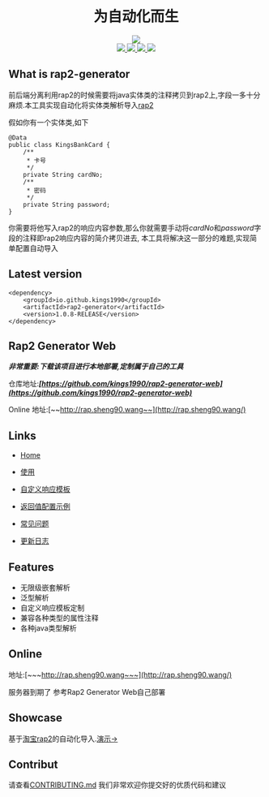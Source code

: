 <h1 align="center">为自动化而生</h1>


<div align="center"><img align="center" src="https://oscimg.oschina.net/oscnet/a964e875efa442570fe3a7cdfded0027183.jpg"/></div>

<div align="center">
	<span>
		<a href="https://travis-ci.com/kings1990/rap2-generator">
			<img src="https://travis-ci.com/kings1990/rap2-generator.svg?branch=master">
		</a>
	</span>
	<span >
		<a href="https://search.maven.org/search?q=g:io.github.kings1990%20AND%20a:rap2-generator">
			<img src="https://img.shields.io/maven-central/v/io.github.kings1990/rap2-generator.svg?style=flat-square"/>
		</a>
	</span>	
	<span >
		<a href="https://github.com/kings1990/rap2-generator">
			<img src="https://img.shields.io/badge/language-java-orange.svg"/>
		</a>
	</span>	
	<span>
		<a href="https://www.apache.org/licenses/LICENSE-2.0">
			<img src="https://img.shields.io/badge/license-Apache2-pink.svg"/>
		</a>	
	</span>
</div>

## What is rap2-generator
前后端分离利用rap2的时候需要将java实体类的注释拷贝到rap2上,字段一多十分麻烦.本工具实现自动化将实体类解析导入[rap2](https://github.com/thx/rap2-delos)

假如你有一个实体类,如下

```
@Data
public class KingsBankCard {
    /**
     * 卡号
     */
    private String cardNo;
    /**
     * 密码
     */
    private String password;
}
```
你需要将他写入rap2的响应内容参数,那么你就需要手动将*cardNo*和*password*字段的注释即rap2响应内容的简介拷贝进去,
本工具将解决这一部分的难题,实现简单配置自动导入


## Latest version 
```
<dependency>
    <groupId>io.github.kings1990</groupId>
    <artifactId>rap2-generator</artifactId>
    <version>1.0.8-RELEASE</version>
</dependency>
```

## Rap2 Generator Web
***非常重要:下载该项目进行本地部署,定制属于自己的工具***

仓库地址:***[https://github.com/kings1990/rap2-generator-web](https://github.com/kings1990/rap2-generator-web)***

Online
地址:[~~http://rap.sheng90.wang~~](http://rap.sheng90.wang/)

## Links

* [Home](https://github.com/kings1990/rap2-generator/wiki)

* [使用](https://github.com/kings1990/rap2-generator/wiki/使用)

* [自定义响应模板](https://github.com/kings1990/rap2-generator/wiki/自定义响应模板)

* [返回值配置示例](https://github.com/kings1990/rap2-generator/wiki/返回值配置示例)

* [常见问题](https://github.com/kings1990/rap2-generator/wiki/常见问题)

* [更新日志](https://github.com/kings1990/rap2-generator/releases)

## Features
* 无限级嵌套解析
* 泛型解析
* 自定义响应模板定制
* 兼容各种类型的属性注释
* 各种java类型解析

## Online
地址:[~~~http://rap.sheng90.wang~~~](http://rap.sheng90.wang/) 

服务器到期了 参考Rap2 Generator Web自己部署

## Showcase
基于[淘宝rap2](http://rap2.taobao.org/)的自动化导入.[演示->](https://oscimg.oschina.net/oscnet/99c83368fe39dc4733aa2e8e81676ec3ef9.jpg)

## Contribut
请查看[CONTRIBUTING.md](https://github.com/kings1990/rap2-generator/blob/master/CONTRIBUTING.md)
我们非常欢迎你提交好的优质代码和建议
